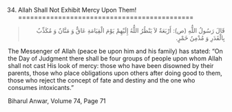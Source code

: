 34. Allah Shall Not Exhibit Mercy Upon Them!
============================================

<blockquote dir="rtl">
  <p>
قَالَ رَسُولُ اللٌّهِ (ص): أَرْبَعَةٌ لاَ يَنْظُرُ اللٌّهُ إِلَيْهِمْ
يَوْمَ الْقِيَامَةِ عَاقٌّ وَ مَنَّانٌ وَ مُكَذِّبٌ بِالْقَدَرِ وَ
مُدْمِنُ خَمْرٍ.
  </p>
</blockquote>

The Messenger of Allah (peace be upon him and his family) has stated:
“On the Day of Judgment there shall be four groups of people upon whom
Allah shall not cast His look of mercy: those who have been disowned by
their parents, those who place obligations upon others after doing good
to them, those who reject the concept of fate and destiny and the one
who consumes intoxicants.”

Biharul Anwar, Volume 74, Page 71


